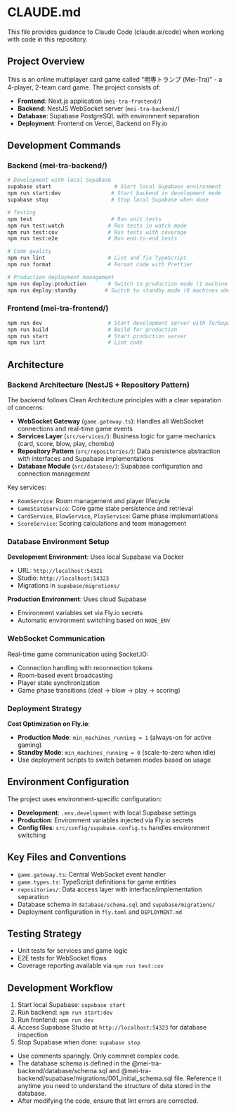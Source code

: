 # CLAUDE.md

This file provides guidance to Claude Code (claude.ai/code) when working with code in this repository.

## Project Overview

This is an online multiplayer card game called "明専トランプ (Mei-Tra)" - a 4-player, 2-team card game. The project consists of:

- **Frontend**: Next.js application (`mei-tra-frontend/`)
- **Backend**: NestJS WebSocket server (`mei-tra-backend/`)
- **Database**: Supabase PostgreSQL with environment separation
- **Deployment**: Frontend on Vercel, Backend on Fly.io

## Development Commands

### Backend (mei-tra-backend/)
```bash
# Development with local Supabase
supabase start                    # Start local Supabase environment
npm run start:dev                # Start backend in development mode
supabase stop                    # Stop local Supabase when done

# Testing
npm test                         # Run unit tests
npm run test:watch              # Run tests in watch mode
npm run test:cov                # Run tests with coverage
npm run test:e2e                # Run end-to-end tests

# Code quality
npm run lint                    # Lint and fix TypeScript
npm run format                  # Format code with Prettier

# Production deployment management
npm run deploy:production       # Switch to production mode (1 machine always running)
npm run deploy:standby         # Switch to standby mode (0 machines when idle)
```

### Frontend (mei-tra-frontend/)
```bash
npm run dev                     # Start development server with Turbopack
npm run build                   # Build for production
npm run start                   # Start production server
npm run lint                    # Lint code
```

## Architecture

### Backend Architecture (NestJS + Repository Pattern)

The backend follows Clean Architecture principles with a clear separation of concerns:

- **WebSocket Gateway** (`game.gateway.ts`): Handles all WebSocket connections and real-time game events
- **Services Layer** (`src/services/`): Business logic for game mechanics (card, score, blow, play, chombo)
- **Repository Pattern** (`src/repositories/`): Data persistence abstraction with interfaces and Supabase implementations
- **Database Module** (`src/database/`): Supabase configuration and connection management

Key services:
- `RoomService`: Room management and player lifecycle
- `GameStateService`: Core game state persistence and retrieval
- `CardService`, `BlowService`, `PlayService`: Game phase implementations
- `ScoreService`: Scoring calculations and team management

### Database Environment Setup

**Development Environment**: Uses local Supabase via Docker
- URL: `http://localhost:54321`
- Studio: `http://localhost:54323`
- Migrations in `supabase/migrations/`

**Production Environment**: Uses cloud Supabase
- Environment variables set via Fly.io secrets
- Automatic environment switching based on `NODE_ENV`

### WebSocket Communication

Real-time game communication using Socket.IO:
- Connection handling with reconnection tokens
- Room-based event broadcasting
- Player state synchronization
- Game phase transitions (deal → blow → play → scoring)

### Deployment Strategy

**Cost Optimization on Fly.io**:
- **Production Mode**: `min_machines_running = 1` (always-on for active gaming)
- **Standby Mode**: `min_machines_running = 0` (scale-to-zero when idle)
- Use deployment scripts to switch between modes based on usage

## Environment Configuration

The project uses environment-specific configuration:

- **Development**: `.env.development` with local Supabase settings
- **Production**: Environment variables injected via Fly.io secrets
- **Config files**: `src/config/supabase.config.ts` handles environment switching

## Key Files and Conventions

- `game.gateway.ts`: Central WebSocket event handler
- `game.types.ts`: TypeScript definitions for game entities
- `repositories/`: Data access layer with interface/implementation separation
- Database schema in `database/schema.sql` and `supabase/migrations/`
- Deployment configuration in `fly.toml` and `DEPLOYMENT.md`

## Testing Strategy

- Unit tests for services and game logic
- E2E tests for WebSocket flows
- Coverage reporting available via `npm run test:cov`

## Development Workflow

1. Start local Supabase: `supabase start`
2. Run backend: `npm run start:dev` 
3. Run frontend: `npm run dev`
4. Access Supabase Studio at `http://localhost:54323` for database inspection
5. Stop Supabase when done: `supabase stop`
- Use comments sparingly. Only commnet complex code.
- The database schema is defined in the @mei-tra-backend/database/schema.sql and @mei-tra-backend/supabase/migrations/001_initial_schema.sql file. Reference it anytime you need to understand the structure of data stored in the database.
- After modifying the code, ensure that lint errors are corrected.